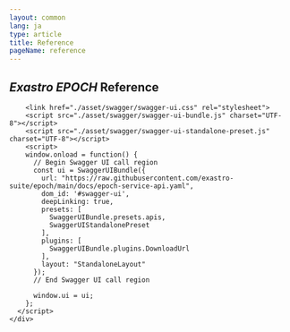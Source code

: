 ```yaml
---
layout: common
lang: ja
type: article
title: Reference
pageName: reference
---
```

<section>
    <div class="sectionInner">
        <h2><em>Exastro EPOCH</em> Reference</h2>
        <div id="swagger-ui"></div>
        
        <link href="./asset/swagger/swagger-ui.css" rel="stylesheet">
        <script src="./asset/swagger/swagger-ui-bundle.js" charset="UTF-8"></script>
        <script src="./asset/swagger/swagger-ui-standalone-preset.js" charset="UTF-8"></script>
        <script>
        window.onload = function() {
          // Begin Swagger UI call region
          const ui = SwaggerUIBundle({
            url: "https://raw.githubusercontent.com/exastro-suite/epoch/main/docs/epoch-service-api.yaml",
            dom_id: '#swagger-ui',
            deepLinking: true,
            presets: [
              SwaggerUIBundle.presets.apis,
              SwaggerUIStandalonePreset
            ],
            plugins: [
              SwaggerUIBundle.plugins.DownloadUrl
            ],
            layout: "StandaloneLayout"
          });
          // End Swagger UI call region

          window.ui = ui;
        };
      </script>
    </div>
</section>